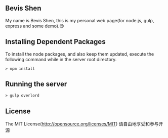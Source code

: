 ## Bevis Shen

My name is Bevis Shen, this is my personal web page(for node.js, gulp, express and some demo).😊

## Installing Dependent Packages

To install the node packages, and also keep them updated, execute the following command while in the server root directory.

```
> npm install
```

## Running the server

```
> gulp overlord
```

## License

The MIT License(http://opensource.org/licenses/MIT) 请自由地享受和参与开源